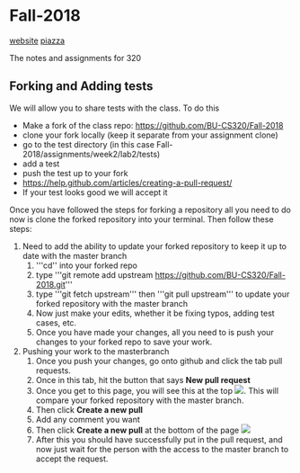 # Fall-2018

[website](http://www.cs.bu.edu/fac/snyder/cs320/) [piazza](https://piazza.com/class/jlpaiu7tfht5ro?cid=15)

The notes and assignments for 320

## Forking and Adding tests
We will allow you to share tests with the class. To do this 
 * Make a fork of the class repo: https://github.com/BU-CS320/Fall-2018
 * clone your fork locally (keep it separate from your assignment clone)
 * go to the test directory (in this case Fall-2018/assignments/week2/lab2/tests)
 * add a test
 * push the test up to your fork
 * https://help.github.com/articles/creating-a-pull-request/
 * If your test looks good we will accept it

Once you have followed the steps for forking a repository all you need to do now is clone the forked repository into your terminal. Then follow these steps:
 1. Need to add the ability to update your forked repository to keep it up to date with the master branch
 	1. '''cd'' into your forked repo
 	1. type '''git remote add upstream https://github.com/BU-CS320/Fall-2018.git''' 
 	1. type '''git fetch upstream''' then '''git pull upstream''' to update your forked repository with the master branch
 	1. Now just make your edits, whether it be fixing typos, adding test cases, etc.
 	1. Once you have made your changes, all you need to is push your changes to your forked repo to save your work.
 1. Pushing your work to the masterbranch
 	1. Once you push your changes, go onto github and click the tab pull requests.
 	1. Once in this tab, hit the button that says __New pull request__
 	1. Once you get to this page, you will see this at the top ![](ing/gitpullrequest.JPG). This will compare your forked repository with the master branch.
 	1. Then click __Create a new pull__
 	1. Add any comment you want
 	1. Then click __Create a new pull__ at the bottom of the page ![](ing/push-and-pull.gif)
 	1. After this you should have successfully put in the pull request, and now just wait for the person with the access to the master branch to accept the request.
